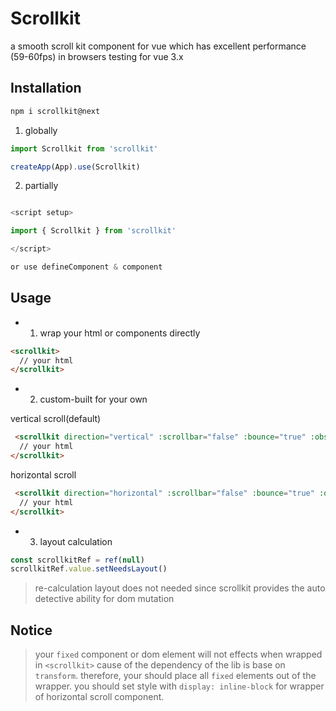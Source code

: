 # Scrollkit

a smooth scroll kit component for vue which has excellent performance (59-60fps) in browsers testing for vue 3.x

## Installation

```js
npm i scrollkit@next
```

1. globally
```js
import Scrollkit from 'scrollkit'

createApp(App).use(Scrollkit)
```

2. partially
```js

<script setup>

import { Scrollkit } from 'scrollkit'

</script>

or use defineComponent & component

```

## Usage

- 1. wrap your html or components directly

```html
<scrollkit>
  // your html
</scrollkit>
```

- 2. custom-built for your own

vertical scroll(default)
```html
 <scrollkit direction="vertical" :scrollbar="false" :bounce="true" :observeScroll="true" :observeBeforeScroll="true" :observeScrollEnd="true" @scroll="" @beforeScrollStart="" @scrollEnd="">
  // your html      
</scrollkit>
```

horizontal scroll

```html
 <scrollkit direction="horizontal" :scrollbar="false" :bounce="true" :observeScroll="true" :observeBeforeScroll="true" :observeScrollEnd="true" @scroll="" @beforeScrollStart="" @scrollEnd="">
  // your html      
</scrollkit>
```

- 3. layout calculation

```js
const scrollkitRef = ref(null)
scrollkitRef.value.setNeedsLayout()
```
> re-calculation layout does not needed since scrollkit provides the auto detective ability for dom mutation

## Notice

> your `fixed` component or dom element will not effects when wrapped in `<scrollkit>` cause of the dependency of the lib is base on `transform`. therefore, your should place all `fixed` elements out of the wrapper. you should set style with `display: inline-block` for wrapper of horizontal scroll component.